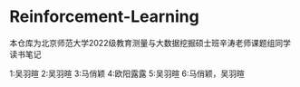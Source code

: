 # Reinforcement-Learning

本仓库为北京师范大学2022级教育测量与大数据挖掘硕士班辛涛老师课题组同学读书笔记  

1:吴羽暄
2:吴羽暄
3:马俏颖
4:欧阳露露
5:吴羽暄
6:马俏颖，吴羽暄
